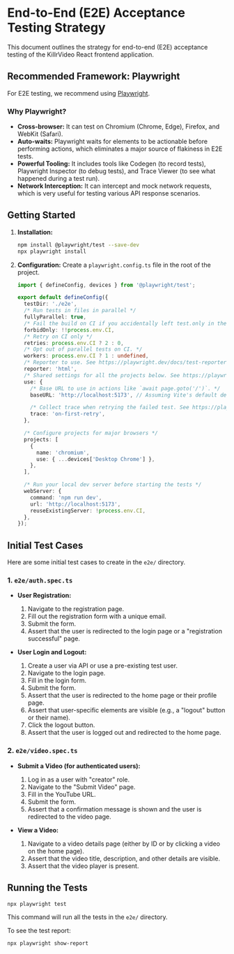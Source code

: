 # End-to-End (E2E) Acceptance Testing Strategy

This document outlines the strategy for end-to-end (E2E) acceptance testing of the KillrVideo React frontend application.

## Recommended Framework: Playwright

For E2E testing, we recommend using [Playwright](https://playwright.dev/).

### Why Playwright?

*   **Cross-browser:** It can test on Chromium (Chrome, Edge), Firefox, and WebKit (Safari).
*   **Auto-waits:** Playwright waits for elements to be actionable before performing actions, which eliminates a major source of flakiness in E2E tests.
*   **Powerful Tooling:** It includes tools like Codegen (to record tests), Playwright Inspector (to debug tests), and Trace Viewer (to see what happened during a test run).
*   **Network Interception:** It can intercept and mock network requests, which is very useful for testing various API response scenarios.

## Getting Started

1.  **Installation:**
    ```bash
    npm install @playwright/test --save-dev
    npx playwright install
    ```

2.  **Configuration:**
    Create a `playwright.config.ts` file in the root of the project.

    ```typescript
    import { defineConfig, devices } from '@playwright/test';

    export default defineConfig({
      testDir: './e2e',
      /* Run tests in files in parallel */
      fullyParallel: true,
      /* Fail the build on CI if you accidentally left test.only in the source code. */
      forbidOnly: !!process.env.CI,
      /* Retry on CI only */
      retries: process.env.CI ? 2 : 0,
      /* Opt out of parallel tests on CI. */
      workers: process.env.CI ? 1 : undefined,
      /* Reporter to use. See https://playwright.dev/docs/test-reporters */
      reporter: 'html',
      /* Shared settings for all the projects below. See https://playwright.dev/docs/api/class-testoptions. */
      use: {
        /* Base URL to use in actions like `await page.goto('/')`. */
        baseURL: 'http://localhost:5173', // Assuming Vite's default dev server port

        /* Collect trace when retrying the failed test. See https://playwright.dev/docs/trace-viewer */
        trace: 'on-first-retry',
      },

      /* Configure projects for major browsers */
      projects: [
        {
          name: 'chromium',
          use: { ...devices['Desktop Chrome'] },
        },
      ],

      /* Run your local dev server before starting the tests */
      webServer: {
        command: 'npm run dev',
        url: 'http://localhost:5173',
        reuseExistingServer: !process.env.CI,
      },
    });
    ```

## Initial Test Cases

Here are some initial test cases to create in the `e2e/` directory.

### 1. `e2e/auth.spec.ts`

*   **User Registration:**
    1.  Navigate to the registration page.
    2.  Fill out the registration form with a unique email.
    3.  Submit the form.
    4.  Assert that the user is redirected to the login page or a "registration successful" page.

*   **User Login and Logout:**
    1.  Create a user via API or use a pre-existing test user.
    2.  Navigate to the login page.
    3.  Fill in the login form.
    4.  Submit the form.
    5.  Assert that the user is redirected to the home page or their profile page.
    6.  Assert that user-specific elements are visible (e.g., a "logout" button or their name).
    7.  Click the logout button.
    8.  Assert that the user is logged out and redirected to the home page.

### 2. `e2e/video.spec.ts`

*   **Submit a Video (for authenticated users):**
    1.  Log in as a user with "creator" role.
    2.  Navigate to the "Submit Video" page.
    3.  Fill in the YouTube URL.
    4.  Submit the form.
    5.  Assert that a confirmation message is shown and the user is redirected to the video page.

*   **View a Video:**
    1.  Navigate to a video details page (either by ID or by clicking a video on the home page).
    2.  Assert that the video title, description, and other details are visible.
    3.  Assert that the video player is present.

## Running the Tests

```bash
npx playwright test
```

This command will run all the tests in the `e2e/` directory.

To see the test report:
```bash
npx playwright show-report
``` 